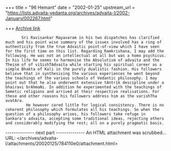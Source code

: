 +++
title = "96 Hemant"
date = "2002-01-25"
upstream_url = "https://lists.advaita-vedanta.org/archives/advaita-l/2002-January/002267.html"

+++
[Archive link](https://lists.advaita-vedanta.org/archives/advaita-l/2002-January/002267.html)

           Sri Ravisankar Mayavaram in his two dispatches has clarified much and his point wise summary of the issues involved has a ring of authenticity from the true Advaitic point-of-view which I have seen for the first time on this list. Regarding Ramkrishana, I may add the following. He was not an intellectual at all but was a homo psychicus. In his life he seems to harmonise the Absolutism of advaita and the Theism of of viSishTAdvaita while starting his spiritual career as a simple Bhakta of Kali in the purely dualistic fashion. His followers believe that in synthesising the various experiences he went beyond the teachings of the various schools of Vedantic philosophy. I may point out that he also underwent extensive tAntrik descipline under a bhairavi brAhmaNi. In addition he experimented with the teachings of Semetic religions and arrived at their respective realisations. For these and other reasons his followers address him as the varishTha avatAra.
             He however cared little for logical consistency. There is no coherent philosophy which formulates all his teachings. So when the question of a philosophy arises, his followers take refuge in Sankara's advaita, accepting some traditional ideas, rejecting others and considerably modifying the rest; all on a purely pragmatic basis. 
-------------- next part --------------
An HTML attachment was scrubbed...
URL: </archives/advaita-l/attachments/20020125/784110e0/attachment.html>
